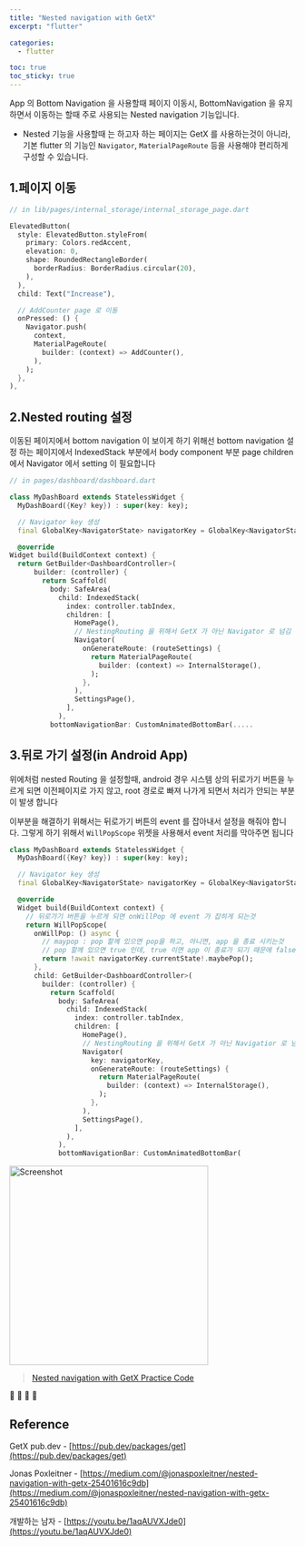 ```yaml
---
title: "Nested navigation with GetX"
excerpt: "flutter"

categories:
  - flutter

toc: true
toc_sticky: true
---
```


App 의 Bottom Navigation 을 사용할때 페이지 이동시, BottomNavigation 을 유지 하면서 이동하는 할때 주로 사용되는 Nested navigation 기능입니다.

- Nested 기능을 사용할때 는 하고자 하는 페이지는 GetX 를 사용하는것이 아니라, 기본 flutter 의 기능인 `Navigator`, `MaterialPageRoute` 등을 사용해야 편리하게 구성할 수 있습니다.

## 1.페이지 이동

```dart
// in lib/pages/internal_storage/internal_storage_page.dart

ElevatedButton(
  style: ElevatedButton.styleFrom(
    primary: Colors.redAccent,
    elevation: 0,
    shape: RoundedRectangleBorder(
      borderRadius: BorderRadius.circular(20),
    ),
  ),
  child: Text("Increase"),

  // AddCounter page 로 이동
  onPressed: () {
    Navigator.push(
      context,
      MaterialPageRoute(
        builder: (context) => AddCounter(),
      ),
    );
  },
),

```

## 2.Nested routing 설정

이동된 페이지에서 bottom navigation 이 보이게 하기 위해선 bottom navigation 설정 하는 페이지에서 IndexedStack 부분에서 body component 부분 page children 에서 Navigator 에서 setting 이 필요합니다

```dart
// in pages/dashboard/dashboard.dart

class MyDashBoard extends StatelessWidget {
  MyDashBoard({Key? key}) : super(key: key);

  // Navigator key 생성
  final GlobalKey<NavigatorState> navigatorKey = GlobalKey<NavigatorState>();

  @override
Widget build(BuildContext context) {
  return GetBuilder<DashboardController>(
      builder: (controller) {
        return Scaffold(
          body: SafeArea(
            child: IndexedStack(
              index: controller.tabIndex,
              children: [
                HomePage(),
                // NestingRouting 을 위해서 GetX 가 아닌 Navigator 로 넘김
                Navigator(
                  onGenerateRoute: (routeSettings) {
                    return MaterialPageRoute(
                      builder: (context) => InternalStorage(),
                    );
                  },
                ),
                SettingsPage(),
              ],
            ),
          bottomNavigationBar: CustomAnimatedBottomBar(.....

```

## 3.뒤로 가기 설정(in Android App)

위에처럼 nested Routing 을 설정할때, android 경우 시스템 상의 뒤로가기 버튼을 누르게 되면 이전페이지로 가지 않고, root 경로로 빠져 나가게 되면서 처리가 안되는 부분이 발생 합니다

이부분을 해결하기 위해서는 뒤로가기 버튼의 event 를 잡아내서 설정을 해줘야 합니다. 그렇게 하기 위해서 `WillPopScope` 위젯을 사용해서 event 처리를 막아주면 됩니다

```dart
class MyDashBoard extends StatelessWidget {
  MyDashBoard({Key? key}) : super(key: key);

  // Navigator key 생성
  final GlobalKey<NavigatorState> navigatorKey = GlobalKey<NavigatorState>();

  @override
  Widget build(BuildContext context) {
    // 뒤로가기 버튼을 누르게 되면 onWillPop 에 event 가 잡히게 되는것
    return WillPopScope(
      onWillPop: () async {
        // maypop : pop 할께 있으면 pop을 하고, 아니면, app 을 종료 시키는것
        // pop 할께 있으면 true 인데, true 이면 app 이 종료가 되기 때문에 false 로 바꿔 줘야 되기 때문에 await 앞에 ! 을 넣어 줌
        return !await navigatorKey.currentState!.maybePop();
      },
      child: GetBuilder<DashboardController>(
        builder: (controller) {
          return Scaffold(
            body: SafeArea(
              child: IndexedStack(
                index: controller.tabIndex,
                children: [
                  HomePage(),
                  // NestingRouting 을 위해서 GetX 가 아닌 Navigatior 로 넘김
                  Navigator(
                    key: navigatorKey,
                    onGenerateRoute: (routeSettings) {
                      return MaterialPageRoute(
                        builder: (context) => InternalStorage(),
                      );
                    },
                  ),
                  SettingsPage(),
                ],
              ),
            ),
            bottomNavigationBar: CustomAnimatedBottomBar(

```

<img width="350" alt="Screenshot " src="https://user-images.githubusercontent.com/28912774/
145162041-45f5f0ab-ae2f-4253-9a7a-61eb515ca299.gif">

> [Nested navigation with GetX Practice Code](https://github.com/jacobkosmart/bottemNavBar-getx-flutter-template)

🔶 🔷 📌 🔑

## Reference

GetX pub.dev - [https://pub.dev/packages/get](https://pub.dev/packages/get)

Jonas Poxleitner - [https://medium.com/@jonaspoxleitner/nested-navigation-with-getx-25401616c9db](https://medium.com/@jonaspoxleitner/nested-navigation-with-getx-25401616c9db)

개발하는 남자 - [https://youtu.be/1aqAUVXJde0](https://youtu.be/1aqAUVXJde0)

<!-- <img width="350" alt="Screenshot " src=""> -->
